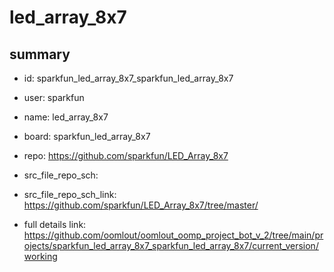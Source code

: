 # led_array_8x7
 
## summary 
* id: sparkfun_led_array_8x7_sparkfun_led_array_8x7
* user: sparkfun
* name: led_array_8x7
* board: sparkfun_led_array_8x7
* repo: https://github.com/sparkfun/LED_Array_8x7



* src_file_repo_sch: 
* src_file_repo_sch_link: https://github.com/sparkfun/LED_Array_8x7/tree/master/
* full details link: https://github.com/oomlout/oomlout_oomp_project_bot_v_2/tree/main/projects/sparkfun_led_array_8x7_sparkfun_led_array_8x7/current_version/working  







